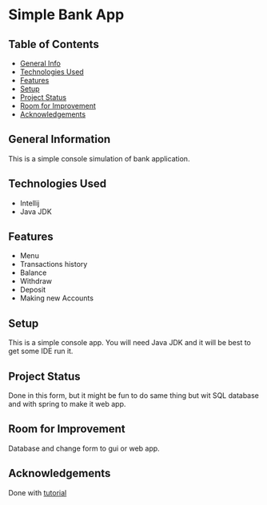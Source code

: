 # Simple Bank App

## Table of Contents
* [General Info](#general-information)
* [Technologies Used](#technologies-used)
* [Features](#features)
* [Setup](#setup)
* [Project Status](#project-status)
* [Room for Improvement](#room-for-improvement)
* [Acknowledgements](#acknowledgements)

## General Information
This is a simple console simulation of bank application. 


## Technologies Used
- Intellij
- Java JDK

## Features
- Menu
- Transactions history
- Balance
- Withdraw
- Deposit
- Making new Accounts


## Setup
This is a simple console app. You will need Java JDK and it will be best to get some IDE run it.


## Project Status
Done in this form, but it might be fun to do same thing but wit SQL database and with spring to make it web app.


## Room for Improvement
Database and change form to gui or web app.


## Acknowledgements
Done with [tutorial](https://www.youtube.com/watch?v=wQbEH4tVMJA&t=2s)
